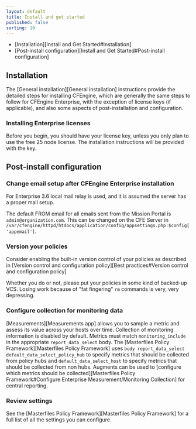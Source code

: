 ```yaml
---
layout: default
title: Install and get started
published: false
sorting: 10
---
```


<!--
Delete  "Enterprise Install and Get Started"
https://docs.google.com/document/d/1CeRR8cuMtrrr0X27gzVzP2ndiU0HuHvo7dJT2vIWfp0/edit#heading=h.978wiks7ber1
-->


* [Installation][Install and Get Started#Installation]
* [Post-install configuration][Install and Get Started#Post-install configuration]

## Installation

The [General installation][General installation] instructions provide the detailed steps for installing CFEngine, which are generally the same steps to follow for CFEngine Enterprise, with the exception of license keys (if applicable), and also some aspects of post-installation and configuration.

### Installing Enterprise licenses

Before you begin, you should have your license key, unless you only
plan to use the free 25 node license. The installation instructions
will be provided with the key.

## Post-install configuration

### Change email setup after CFEngine Enterprise installation

For Enterprise 3.6 local mail relay is used, and it is assumed the server has a proper mail setup.

The default FROM email for all emails sent from the Mission Portal is ```admin@organization.com```. This can be changed on the CFE Server in ```/var/cfengine/httpd/htdocs/application/config/appsettings.php:$config['appemail']```.

### Version your policies

Consider enabling the built-in version control of your policies as
described in
[Version control and configuration policy][Best practices#Version control and configuration policy]

Whether you do or not, please put your policies in some kind of
backed-up VCS. Losing work because of "fat fingering" `rm` commands is
very, very depressing.

### Configure collection for monitoring data

[Measurements][Measurements app] allows you to sample a metric and assess its value
across your hosts over time. Collection of monitoring information is disabled by
default. Metrics must match `monitoring_include` in the appropriate
`report_data_select` body.
The [Masterfiles Policy Framework][Masterfiles Policy Framework] uses `body
report_data_select default_data_select_policy_hub` to specify metrics that
should be collected from policy hubs and `default_data_select_host` to specify
metrics that should be collected from non hubs. Augments can be used to [configure which metrics should be collected][Masterfiles Policy Framework#Configure Enterprise Measurement/Monitoring Collection] for central reporting.

### Review settings

See the [Masterfiles Policy Framework][Masterfiles Policy Framework] for a full
list of all the settings you can configure.
